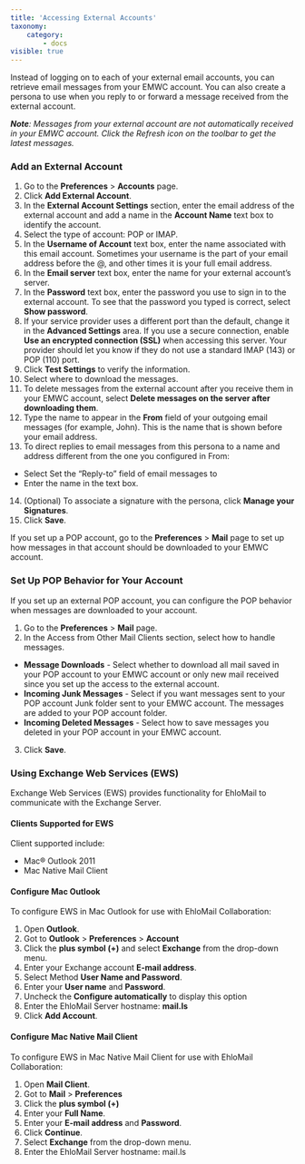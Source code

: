 ```yaml
---
title: 'Accessing External Accounts'
taxonomy:
    category:
        - docs
visible: true
---
```


Instead of logging on to each of your external email accounts, you can retrieve email messages from your EMWC account. You can also create a persona to use when you reply to or forward a message received from the external account.

_**Note**: Messages from your external account are not automatically received in your EMWC account. Click the Refresh icon on the toolbar to get the latest messages._

### Add an External Account
1. Go to the **Preferences** > **Accounts** page.
2. Click **Add External Account**.
3. In the **External Account Settings** section, enter the email address of the external account and add a name in the **Account Name** text box to identify the account.
4. Select the type of account: POP or IMAP.
5. In the **Username of Account** text box, enter the name associated with this email account. Sometimes your username is the part of your email address before the @, and other times it is your full email address.
6. In the **Email server** text box, enter the name for your external account’s server.
7. In the **Password** text box, enter the password you use to sign in to the external account. To see that the password you typed is correct, select **Show password**.
8. If your service provider uses a different port than the default, change it in the **Advanced Settings** area. If you use a secure connection, enable **Use an encrypted connection (SSL)** when accessing this server. Your provider should let you know if they do not use a standard IMAP (143) or POP (110) port.
9. Click **Test Settings** to verify the information.
10. Select where to download the messages.
11. To delete messages from the external account after you receive them in your EMWC account, select **Delete messages on the server after downloading them**.
12. Type the name to appear in the **From** field of your outgoing email messages (for example, John). This is the name that is shown before your email address.
13. To direct replies to email messages from this persona to a name and address different from the one you configured in From:
* Select Set the “Reply-to” field of email messages to
* Enter the name in the text box.
14. (Optional) To associate a signature with the persona, click **Manage your Signatures**.
15. Click **Save**.

If you set up a POP account, go to the **Preferences** > **Mail** page to set up how messages in that account should be downloaded to your EMWC account.

### Set Up POP Behavior for Your Account

If you set up an external POP account, you can configure the POP behavior when messages are downloaded to your account.

1. Go to the **Preferences** > **Mail** page.
2. In the Access from Other Mail Clients section, select how to handle messages.
* **Message Downloads** - Select whether to download all mail saved in your POP account to your EMWC account or only new mail received since you set up the access to the external account.
* **Incoming Junk Messages** - Select if you want messages sent to your POP account Junk folder sent to your EMWC account. The messages are added to your POP account folder.
* **Incoming Deleted Messages** - Select how to save messages you deleted in your POP account in your EMWC account.
3. Click **Save**.

### Using Exchange Web Services (EWS)
Exchange Web Services (EWS) provides functionality for EhloMail to communicate with the Exchange Server.

#### Clients Supported for EWS
Client supported include:
* Mac® Outlook 2011
* Mac Native Mail Client

#### Configure Mac Outlook
To configure EWS in Mac Outlook for use with EhloMail Collaboration:
1. Open **Outlook**.
2. Got to **Outlook** > **Preferences** > **Account**
3. Click the **plus symbol (+)** and select **Exchange** from the drop-down menu.
4. Enter your Exchange account **E-mail address**.
5. Select Method **User Name and Password**.
6. Enter your **User name** and **Password**.
7. Uncheck the **Configure automatically** to display this option
8. Enter the EhloMail Server hostname: **mail.ls**
9. Click **Add Account**.

#### Configure Mac Native Mail Client
To configure EWS in Mac Native Mail Client for use with EhloMail Collaboration:
1. Open **Mail Client**.
2. Got to **Mail** > **Preferences**
3. Click the **plus symbol (+)**
4. Enter your **Full Name**.
5. Enter your **E-mail address** and **Password**.
6. Click **Continue**.
7. Select **Exchange** from the drop-down menu.
8. Enter the EhloMail Server hostname: mail.ls
